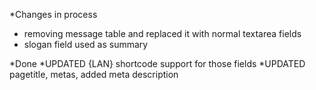 
*Changes in process


* removing message table and replaced it with normal textarea fields
* slogan field used as summary



*Done
*UPDATED {LAN} shortcode support for those fields
*UPDATED pagetitle, metas, added meta description